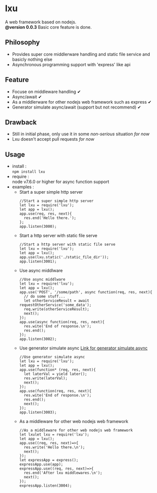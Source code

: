 # lxu

A web framework based on nodejs.<br>
**@version 0.0.3** Basic core feature is done.

## Philosophy
+ Provides super core middlerware handling and static file service and basicly nothing else
+ Asynchronous programming support with 'express' like api

## Feature
+ Focuse on middleware handling ✔
+ Async/await ✔
+ As a middlerware for other nodejs web framework such as express ✔
+ Generator simulate async/await (support but not recommend) ✔

## Drawback
+ Still in initial phase, only use it in some *non-serious* situation *for now*
+ Lxu doesn't accept pull requests *for now* 

## Usage
+ install :<br>
  `npm install lxu`
+ require :<br>
  node v7.6.0 or higher for async function support
+ examples :<br>
  - Start a super simple http server
    ~~~
    //Start a super simple http server
    let lxu = require('lxu');
    let app = lxu();
    app.use(req, res, next){
      res.end('Hello there.');
    };
    app.listen(3000);
    ~~~
  - Start a http server with static file serve
    ~~~
    //Start a http server with static file serve
    let lxu = require('lxu');
    let app = lxu();
    app.use(lxu.static('./static_file_dir'));
    app.listen(3001);
    ~~~
  - Use async middlware
    ~~~
    //Use async middlware
    let lxu = require('lxu');
    let app = lxu();
    app.use('POST', '/some/path', async function(req, res, next){
      // do some stuff...
      let otherServiceResult = await requestOtherService('some_data');
      req.write(otherServiceResult);
      next();
    });
    app.use(async function(req, res, next){
      res.wite('End of response.\n');
      res.end();
    });
    app.listen(3002);
    ~~~
  - Use generator simulate async [Link for generator simulate async](https://github.com/badeggg/blog/blob/master/BLOG%231%20Async%20your%20js%20code%20with%20generator%20function/article.md)
    ~~~
    //Use generator simulate async
    let lxu = require('lxu');
    let app = lxu();
    app.use(function* (req, res, next){
      let laterVal = yield later();
      res.write(laterVal);
      next();
    });
    app.use(function(req, res, next){
      res.wite('End of response.\n');
      res.end();
      next();
    });
    app.listen(3003);
    ~~~
  - As a middleware for other web nodejs web framework
    ~~~
    //As a middleware for other web nodejs web framework
    let lxulet lxu = require('lxu');
    let app = lxu();
    app.use((req, res, next)=>{
      res.write('Hello there.\n');
      next();
    });
    let expressApp = express();
    expressApp.use(app);
    expressApp.use((req, res, next)=>{
      res.end('After lxu middlewares.\n');
      next();
    });
    expressApp.listen(3004);

    ~~~



